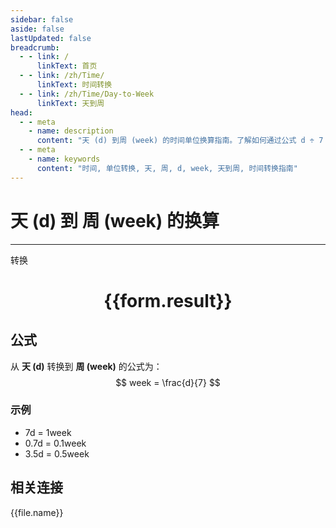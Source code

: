 ```yaml
---
sidebar: false
aside: false
lastUpdated: false
breadcrumb:
  - - link: /
      linkText: 首页
  - - link: /zh/Time/
      linkText: 时间转换
  - - link: /zh/Time/Day-to-Week
      linkText: 天到周
head:
  - - meta
    - name: description
      content: "天 (d) 到周 (week) 的时间单位换算指南。了解如何通过公式 d ÷ 7 转换为周。"
  - - meta
    - name: keywords
      content: "时间, 单位转换, 天, 周, d, week, 天到周, 时间转换指南"
---
```

# 天 (d) 到 周 (week) 的换算

---
<script setup>
import { onMounted, reactive, inject, ref } from 'vue'
import { NButton,NForm ,NFormItem,NInput,NInputNumber,NSelect,NCard,useMessage,NGrid ,NGi  } from 'naive-ui'
import { defineClientComponent } from 'vitepress'
import { Time } from '../../files';

const convert = inject('convert')

const form = reactive({
  number: null,
  result: '',
})

const convertHandler = () => {
  if (form.number !== null && !isNaN(form.number)) {
    const convertedValue = parseFloat(form.number) / 7
    form.result = `${form.number}d = ${convertedValue.toFixed(3)}week`
  } else {
    form.result = '请输入有效的数值。'
  }
}
</script>

<n-form size="large" :model="form">
  <n-form-item label="天 (d)">
    <n-input-number v-model:value="form.number" placeholder="输入天" style="width: 100%" />
  </n-form-item>
  <n-form-item>
    <n-button type="primary" @click="convertHandler" block>转换</n-button>
  </n-form-item>
</n-form>

<n-card  embedded :bordered="false" hoverable>
  <div  style="text-align:center">
    <h1>{{form.result}}</h1>
  </div>
</n-card>

## 公式

从 **天 (d)** 转换到 **周 (week)** 的公式为：
$$ week = \frac{d}{7} $$

### 示例
- 7d = 1week
- 0.7d = 0.1week
- 3.5d = 0.5week
## 相关连接
<n-grid x-gap="12" :cols="4">
  <n-gi v-for="(file, index) in Time" :key="index">
    <n-button
      text
      tag="a"
      :href="file.path"
      type="primary"
    >
      {{file.name}}
    </n-button>
  </n-gi>
</n-grid>